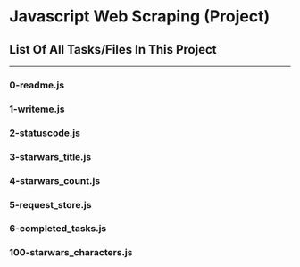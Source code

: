 # Javascript Web Scraping (Project)

## List Of All Tasks/Files In This Project

---

### 0-readme.js

### 1-writeme.js

### 2-statuscode.js

### 3-starwars_title.js

### 4-starwars_count.js

### 5-request_store.js

### 6-completed_tasks.js

### 100-starwars_characters.js

###
